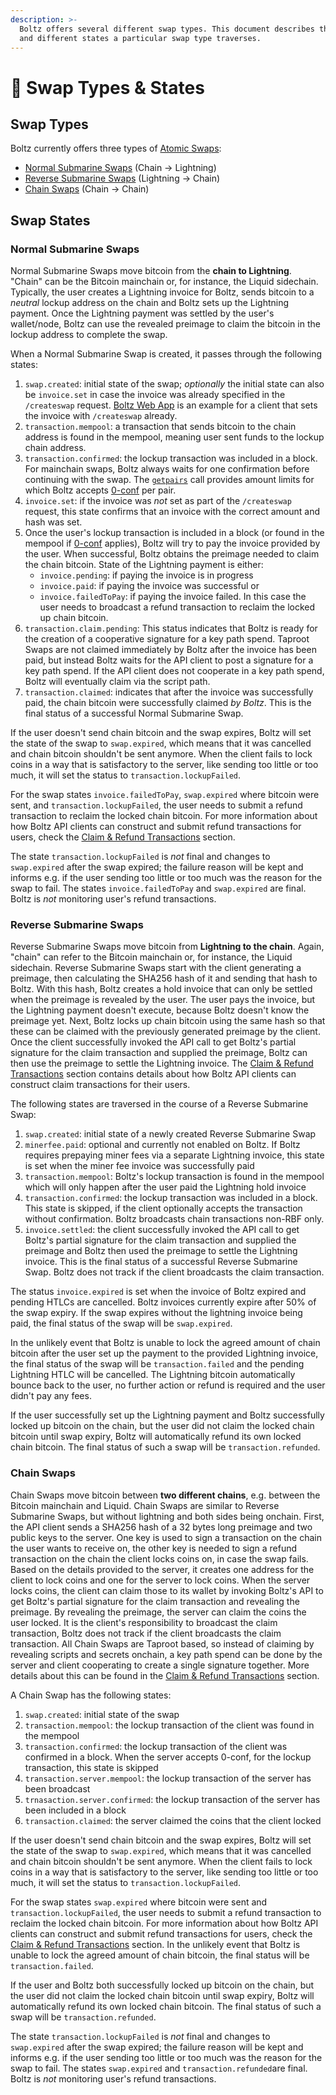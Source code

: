 ```yaml
---
description: >-
  Boltz offers several different swap types. This document describes the types
  and different states a particular swap type traverses.
---
```


# 🔁 Swap Types & States

## Swap Types

Boltz currently offers three types of [Atomic Swaps](https://en.bitcoin.it/wiki/Atomic_swap):

* [Normal Submarine Swaps](lifecycle.md#normal-submarine-swaps) (Chain -> Lightning)
* [Reverse Submarine Swaps](lifecycle.md#reverse-submarine-swaps) (Lightning -> Chain)
* [Chain Swaps](lifecycle.md#chain-swaps) (Chain -> Chain)

## Swap States

### Normal Submarine Swaps

Normal Submarine Swaps move bitcoin from the **chain to Lightning**. "Chain" can be the Bitcoin mainchain or, for instance, the Liquid sidechain. Typically, the user creates a Lightning invoice for Boltz, sends bitcoin to a _neutral_ lockup address on the chain and Boltz sets up the Lightning payment. Once the Lightning payment was settled by the user's wallet/node, Boltz can use the revealed preimage to claim the bitcoin in the lockup address to complete the swap.

When a Normal Submarine Swap is created, it passes through the following states:

1. `swap.created`: initial state of the swap; _optionally_ the initial state can also be `invoice.set` in case the invoice was already specified in the `/createswap` request. [Boltz Web App](https://github.com/BoltzExchange/boltz-web-app) is an example for a client that sets the invoice with `/createswap` already.
2. `transaction.mempool`: a transaction that sends bitcoin to the chain address is found in the mempool, meaning user sent funds to the lockup chain address.
3. `transaction.confirmed`: the lockup transaction was included in a block. For mainchain swaps, Boltz always waits for one confirmation before continuing with the swap. The [`getpairs`](api-v1.md#supported-pairs) call provides amount limits for which Boltz accepts [0-conf](0-conf.md) per pair.
4. `invoice.set`: if the invoice was _not_ set as part of the `/createswap` request, this state confirms that an invoice with the correct amount and hash was set.
5. Once the user's lockup transaction is included in a block (or found in the mempool if [0-conf](0-conf.md) applies), Boltz will try to pay the invoice provided by the user. When successful, Boltz obtains the preimage needed to claim the chain bitcoin. State of the Lightning payment is either:
   * `invoice.pending`: if paying the invoice is in progress
   * `invoice.paid`: if paying the invoice was successful or
   * `invoice.failedToPay`: if paying the invoice failed. In this case the user needs to broadcast a refund transaction to reclaim the locked up chain bitcoin.
6. `transaction.claim.pending`: This status indicates that Boltz is ready for the creation of a cooperative signature for a key path spend. Taproot Swaps are not claimed immediately by Boltz after the invoice has been paid, but instead Boltz waits for the API client to post a signature for a key path spend. If the API client does not cooperate in a key path spend, Boltz will eventually claim via the script path.
7. `transaction.claimed`: indicates that after the invoice was successfully paid, the chain bitcoin were successfully claimed _by Boltz_. This is the final status of a successful Normal Submarine Swap.

If the user doesn't send chain bitcoin and the swap expires, Boltz will set the state of the swap to `swap.expired`, which means that it was cancelled and chain bitcoin shouldn't be sent anymore. When the client fails to lock coins in a way that is satisfactory to the server, like sending too little or too much, it will set the status to `transaction.lockupFailed`.

For the swap states `invoice.failedToPay`, `swap.expired` where bitcoin were sent, and `transaction.lockupFailed`, the user needs to submit a refund transaction to reclaim the locked chain bitcoin. For more information about how Boltz API clients can construct and submit refund transactions for users, check the [Claim & Refund Transactions](claiming-swaps.md) section.

The state `transaction.lockupFailed` is _not_ final and changes to `swap.expired` after the swap expired; the failure reason will be kept and informs e.g. if the user sending too little or too much was the reason for the swap to fail. The states `invoice.failedToPay` and `swap.expired` are final. Boltz is _not_ monitoring user's refund transactions.

### Reverse Submarine Swaps

Reverse Submarine Swaps move bitcoin from **Lightning to the chain**. Again, "chain" can refer to the Bitcoin mainchain or, for instance, the Liquid sidechain. Reverse Submarine Swaps start with the client generating a preimage, then calculating the SHA256 hash of it and sending that hash to Boltz. With this hash, Boltz creates a hold invoice that can only be settled when the preimage is revealed by the user. The user pays the invoice, but the Lightning payment doesn't execute, because Boltz doesn't know the preimage yet. Next, Boltz locks up chain bitcoin using the same hash so that these can be claimed with the previously generated preimage by the client. Once the client successfully invoked the API call to get Boltz's partial signature for the claim transaction and supplied the preimage, Boltz can then use the preimage to settle the Lightning invoice. The [Claim & Refund Transactions](claiming-swaps.md) section contains details about how Boltz API clients can construct claim transactions for their users.

The following states are traversed in the course of a Reverse Submarine Swap:

1. `swap.created`: initial state of a newly created Reverse Submarine Swap
2. `minerfee.paid`: optional and currently not enabled on Boltz. If Boltz requires prepaying miner fees via a separate Lightning invoice, this state is set when the miner fee invoice was successfully paid
3. `transaction.mempool`: Boltz's lockup transaction is found in the mempool which will only happen after the user paid the Lightning hold invoice
4. `transaction.confirmed`: the lockup transaction was included in a block. This state is skipped, if the client optionally accepts the transaction without confirmation. Boltz broadcasts chain transactions non-RBF only.
5. `invoice.settled`: the client successfully invoked the API call to get Boltz's partial signature for the claim transaction and supplied the preimage and Boltz then used the preimage to settle the Lightning invoice. This is the final status of a successful Reverse Submarine Swap. Boltz does not track if the client broadcasts the claim transaction.

The status `invoice.expired` is set when the invoice of Boltz expired and pending HTLCs are cancelled. Boltz invoices currently expire after 50% of the swap expiry. If the swap expires without the lightning invoice being paid, the final status of the swap will be `swap.expired`.

In the unlikely event that Boltz is unable to lock the agreed amount of chain bitcoin after the user set up the payment to the provided Lightning invoice, the final status of the swap will be `transaction.failed` and the pending Lightning HTLC will be cancelled. The Lightning bitcoin automatically bounce back to the user, no further action or refund is required and the user didn't pay any fees.

If the user successfully set up the Lightning payment and Boltz successfully locked up bitcoin on the chain, but the user did not claim the locked chain bitcoin until swap expiry, Boltz will automatically refund its own locked chain bitcoin. The final status of such a swap will be `transaction.refunded`.

### Chain Swaps

Chain Swaps move bitcoin between **two different chains**, e.g. between the Bitcoin mainchain and Liquid. Chain Swaps are similar to Reverse Submarine Swaps, but without lightning and both sides being onchain. First, the API client sends a SHA256 hash of a 32 bytes long preimage and two public keys to the server. One key is used to sign a transaction on the chain the user wants to receive on, the other key is needed to sign a refund transaction on the chain the client locks coins on, in case the swap fails. Based on the details provided to the server, it creates one address for the client to lock coins and one for the server to lock coins. When the server locks coins, the client can claim those to its wallet by invoking Boltz's API to get Boltz's partial signature for the claim transaction and revealing the preimage. By revealing the preimage, the server can claim the coins the user locked. It is the client's responsibility to broadcast the claim transaction, Boltz does not track if the client broadcasts the claim transaction. All Chain Swaps are Taproot based, so instead of claiming by revealing scripts and secrets onchain, a key path spend can be done by the server and client cooperating to create a single signature together. More details about this can be found in the [Claim & Refund Transactions](claiming-swaps.md) section.

A Chain Swap has the following states:

1. `swap.created`: initial state of the swap
2. `transaction.mempool`: the lockup transaction of the client was found in the mempool
3. `transaction.confirmed`: the lockup transaction of the client was confirmed in a block. When the server accepts 0-conf, for the lockup transaction, this state is skipped
4. `transaction.server.mempool`: the lockup transaction of the server has been broadcast
5. `trnasaction.server.confirmed`: the lockup transaction of the server has been included in a block
6. `transaction.claimed`: the server claimed the coins that the client locked

If the user doesn't send chain bitcoin and the swap expires, Boltz will set the state of the swap to `swap.expired`, which means that it was cancelled and chain bitcoin shouldn't be sent anymore. When the client fails to lock coins in a way that is satisfactory to the server, like sending too little or too much, it will set the status to `transaction.lockupFailed`.

For the swap states `swap.expired` where bitcoin were sent and `transaction.lockupFailed`, the user needs to submit a refund transaction to reclaim the locked chain bitcoin. For more information about how Boltz API clients can construct and submit refund transactions for users, check the [Claim & Refund Transactions](claiming-swaps.md) section. In the unlikely event that Boltz is unable to lock the agreed amount of chain bitcoin, the final status will be `transaction.failed`.

If the user and Boltz both successfully locked up bitcoin on the chain, but the user did not claim the locked chain bitcoin until swap expiry, Boltz will automatically refund its own locked chain bitcoin. The final status of such a swap will be `transaction.refunded`.

The state `transaction.lockupFailed` is _not_ final and changes to `swap.expired` after the swap expired; the failure reason will be kept and informs e.g. if the user sending too little or too much was the reason for the swap to fail. The states `swap.expired` and `transaction.refunded`are final. Boltz is _not_ monitoring user's refund transactions.

